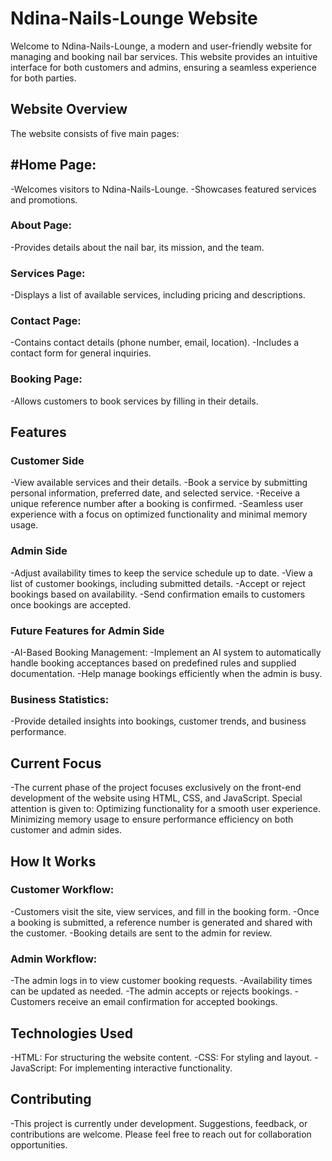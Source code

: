 # Ndina-Nails-Lounge Website

Welcome to Ndina-Nails-Lounge, a modern and user-friendly website for managing and booking nail bar services. This website provides an intuitive interface for both customers and admins, ensuring a seamless experience for both parties.

## Website Overview
The website consists of five main pages:

## #Home Page:
-Welcomes visitors to Ndina-Nails-Lounge.
-Showcases featured services and promotions.

### About Page:
-Provides details about the nail bar, its mission, and the team.

### Services Page:
-Displays a list of available services, including pricing and descriptions.

### Contact Page:
-Contains contact details (phone number, email, location).
-Includes a contact form for general inquiries.

### Booking Page:
-Allows customers to book services by filling in their details.

## Features

### Customer Side
-View available services and their details.
-Book a service by submitting personal information, preferred date, and selected service.
-Receive a unique reference number after a booking is confirmed.
-Seamless user experience with a focus on optimized functionality and minimal memory usage.

### Admin Side
-Adjust availability times to keep the service schedule up to date.
-View a list of customer bookings, including submitted details.
-Accept or reject bookings based on availability.
-Send confirmation emails to customers once bookings are accepted.

### Future Features for Admin Side
-AI-Based Booking Management:
-Implement an AI system to automatically handle booking acceptances based on predefined rules and supplied documentation.
-Help manage bookings efficiently when the admin is busy.

### Business Statistics:
-Provide detailed insights into bookings, customer trends, and business performance.

## Current Focus
-The current phase of the project focuses exclusively on the front-end development of the website using HTML, CSS, and JavaScript. Special attention is given to:
  Optimizing functionality for a smooth user experience.
  Minimizing memory usage to ensure performance efficiency on both customer and admin sides.

## How It Works

### Customer Workflow:
-Customers visit the site, view services, and fill in the booking form.
-Once a booking is submitted, a reference number is generated and shared with the customer.
-Booking details are sent to the admin for review.

### Admin Workflow:
-The admin logs in to view customer booking requests.
-Availability times can be updated as needed.
-The admin accepts or rejects bookings.
-Customers receive an email confirmation for accepted bookings.

## Technologies Used
-HTML: For structuring the website content.
-CSS: For styling and layout.
-JavaScript: For implementing interactive functionality.

## Contributing
-This project is currently under development. Suggestions, feedback, or contributions are welcome. Please feel free to reach out for collaboration opportunities.
